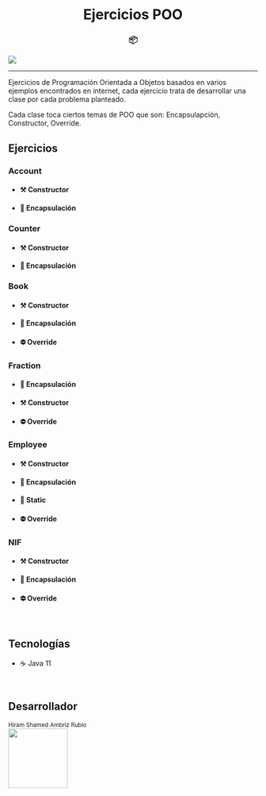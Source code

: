 <h1 align="center">Ejercicios POO</h1>
<h3 align="center">📦</h3>
<p>
 <img src="https://img.shields.io/badge/STATUS-DESARROLLO-yellow">
</p>

<hr>

<p>
    Ejercicios de Programación Orientada a Objetos basados en varios
    ejemplos encontrados en internet, cada ejercicio trata de desarrollar
    una clase por cada problema planteado.
</p>
<p>
    Cada clase toca ciertos temas de POO que son: Encapsulapción, Constructor,
    Override.
</p>

<h2>Ejercicios</h2>

<h3>Account</h3>
<ul>
    <li><h4>⚒️ Constructor</h4></li>
    <li><h4>💊 Encapsulación</h4></li>
</ul>

<h3>Counter</h3>
<ul>
    <li><h4>⚒️ Constructor</h4></li>
    <li><h4>💊 Encapsulación</h4></li>
</ul>

<h3>Book</h3>
<ul>
    <li><h4>⚒️ Constructor</h4></li>
    <li><h4>💊 Encapsulación</h4></li>
    <li><h4>⛔ Override</h4></li>
</ul>

<h3>Fraction</h3>
<ul>
    <li><h4>💊 Encapsulación</h4></li>
    <li><h4>⚒️ Constructor</h4></li>
    <li><h4>⛔ Override</h4></li>
</ul>

<h3>Employee</h3>
<ul>
    <li><h4>⚒️ Constructor</h4></li>
    <li><h4>💊 Encapsulación</h4></li>
    <li><h4>🛑 Static</h4></li>
    <li><h4>⛔ Override</h4></li>
</ul>

<h3>NIF</h3>
<ul>
    <li><h4>⚒️ Constructor</h4></li>
    <li><h4>💊 Encapsulación</h4></li>
    <li><h4>⛔ Override</h4></li>
</ul>

<br>

<h2>Tecnologías</h2>
<ul>
    <li>☕ Java 11</li>
</ul>

<br>

<h2>Desarrollador</h2>
<sub>Hiram Shamed Ambriz Rubio</sub>
<br>

<img src="https://avatars.githubusercontent.com/u/121737918?s=400&u=b92f19f1bbc3e5ee7310fd2b25db2a86b4bd3c2b&v=4" width=120>

<br>